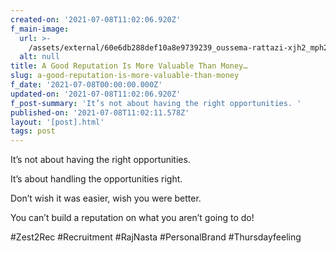 ```yaml
---
created-on: '2021-07-08T11:02:06.920Z'
f_main-image:
  url: >-
    /assets/external/60e6db288def10a8e9739239_oussema-rattazi-xjh2_mph23y-unsplash.jpg
  alt: null
title: A Good Reputation Is More Valuable Than Money…
slug: a-good-reputation-is-more-valuable-than-money
f_date: '2021-07-08T00:00:00.000Z'
updated-on: '2021-07-08T11:02:06.920Z'
f_post-summary: 'It’s not about having the right opportunities. '
published-on: '2021-07-08T11:02:11.578Z'
layout: '[post].html'
tags: post
---
```


It’s not about having the right opportunities.

It’s about handling the opportunities right.

Don’t wish it was easier, wish you were better.

You can’t build a reputation on what you aren’t going to do!

#Zest2Rec #Recruitment #RajNasta #PersonalBrand #Thursdayfeeling

‍
